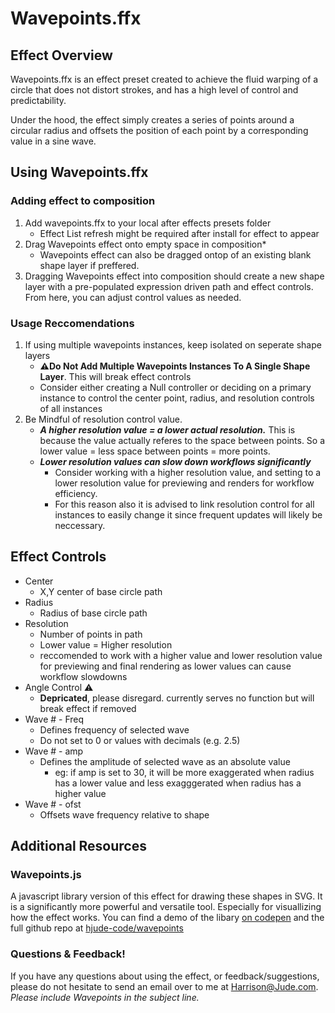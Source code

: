 # Wavepoints.ffx

## Effect Overview

Wavepoints.ffx is an effect preset created to achieve the fluid warping of a circle that does not distort strokes, and has a high level of control and predictability.

Under the hood, the effect simply creates a series of points around a circular radius and offsets the position of each point by a corresponding value in a sine wave.

## Using Wavepoints.ffx

### Adding effect to composition

1. Add wavepoints.ffx to your local after effects presets folder
    - Effect List refresh might be required after install for effect to appear
2. Drag Wavepoints effect onto empty space in composition*
    - Wavepoints effect can also be dragged ontop of an existing blank shape layer if preffered.
3. Dragging Wavepoints effect into composition should create a new shape layer with a pre-populated expression driven path and effect controls. From here, you can adjust control values as needed.

### Usage Reccomendations
1. If using multiple wavepoints instances, keep isolated on seperate shape layers
    - **⚠️Do Not Add Multiple Wavepoints Instances To A Single Shape Layer**. This will break effect controls
    - Consider either creating a Null controller or deciding on a primary instance to control the center point, radius, and resolution controls of all instances
2. Be Mindful of resolution control value.
    - ***A higher resolution value = a lower actual resolution.*** This is because the value actually referes to the space between points. So a lower value = less space between points = more points.
    - ***Lower resolution values can slow down workflows significantly***
      - Consider working with a higher resolution value, and setting to a lower resolution value for previewing and renders for workflow efficiency.
      - For this reason also it is advised to link resolution control for all instances to easily change it since frequent updates will likely be neccessary.


## Effect Controls

- Center
  - X,Y center of base circle path
- Radius
  - Radius of base circle path
- Resolution
  - Number of points in path
  - Lower value = Higher resolution
  - reccomended to work with a higher value and lower resolution value for previewing and final rendering as lower values can cause workflow slowdowns
- Angle Control ⚠️
   - **Depricated**, please disregard.
   currently serves no function but will break effect if removed
- Wave # - Freq
  - Defines frequency of selected wave
  - Do not set to 0 or values with decimals (e.g. 2.5)
- Wave # - amp
  - Defines the amplitude of selected wave as an absolute value
    - eg: if amp is set to 30, it will be more exaggerated when radius has a lower value and less exagggerated when radius has a higher value
- Wave # - ofst
  - Offsets wave frequency relative to shape

## Additional Resources

### Wavepoints.js
A javascript library version of this effect for drawing these shapes in SVG. It is a significantly more powerful and versatile tool. Especially for visuallizing how the effect works.
You can find a demo of the libary [on codepen](https://codepen.io/hjude_code/pen/xbxqddN) and the full github repo at [hjude-code/wavepoints](https://github.com/hjude-code/wavepoints)

### Questions & Feedback!
If you have any questions about using the effect, or feedback/suggestions, please do not hesitate to send an email over to me at [Harrison@Jude.com](mailto:Harrison@hjude.com?subject=Wavepoints.ffx). *Please include Wavepoints in the subject line.*







